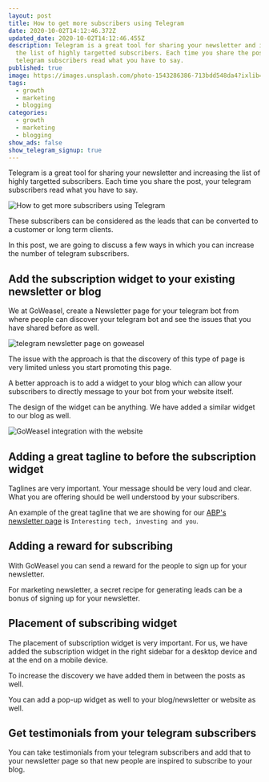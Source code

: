 ```yaml
---
layout: post
title: How to get more subscribers using Telegram
date: 2020-10-02T14:12:46.372Z
updated_date: 2020-10-02T14:12:46.455Z
description: Telegram is a great tool for sharing your newsletter and increasing
  the list of highly targetted subscribers. Each time you share the post, your
  telegram subscribers read what you have to say.
published: true
image: https://images.unsplash.com/photo-1543286386-713bdd548da4?ixlib=rb-1.2.1&auto=format&fit=crop&w=1350&q=80
tags:
  - growth
  - marketing
  - blogging
categories:
  - growth
  - marketing
  - blogging
show_ads: false
show_telegram_signup: true
---
```

Telegram is a great tool for sharing your newsletter and increasing the list of highly targetted subscribers. Each time you share the post, your telegram subscribers read what you have to say.

![How to get more subscribers using Telegram](https://images.unsplash.com/photo-1551288049-bebda4e38f71?ixlib=rb-1.2.1&ixid=eyJhcHBfaWQiOjEyMDd9&auto=format&fit=crop&w=1350&q=80)

These subscribers can be considered as the leads that can be converted to a customer or long term clients.

In this post, we are going to discuss a few ways in which you can increase the number of telegram subscribers.

## Add the subscription widget to your existing newsletter or blog

We at GoWeasel, create a Newsletter page for your telegram bot from where people can discover your telegram bot and see the issues that you have shared before as well.

![telegram newsletter page on goweasel](https://i.ibb.co/j8kY4vg/Screenshot-2020-10-02-at-8-27-53-PM-1.png)

The issue with the approach is that the discovery of this type of page is very limited unless you start promoting this page.

A better approach is to add a widget to your blog which can allow your subscribers to directly message to your bot from your website itself.

The design of the widget can be anything. We have added a similar widget to our blog as well.

![GoWeasel integration with the website](https://i.ibb.co/WBvT8tp/Screenshot-2020-08-08-at-1-49-49-AM.png)

## Adding a great tagline to before the subscription widget

Taglines are very important. Your message should be very loud and clear. What you are offering should be well understood by your subscribers.

An example of the great tagline that we are showing for our [ABP's newsletter page](https://notifier.taskforge.co/avoidboringpeople) is `Interesting tech, investing and you`.

## Adding a reward for subscribing

With GoWeasel you can send a reward for the people to sign up for your newsletter.

For marketing newsletter, a secret recipe for generating leads can be a bonus of signing up for your newsletter.

## Placement of subscribing widget

The placement of subscription widget is very important. For us, we have added the subscription widget in the right sidebar for a desktop device and at the end on a mobile device.

To increase the discovery we have added them in between the posts as well.

You can add a pop-up widget as well to your blog/newsletter or website as well.

## Get testimonials from your telegram subscribers

You can take testimonials from your telegram subscribers and add that to your newsletter page so that new people are inspired to subscribe to your blog.